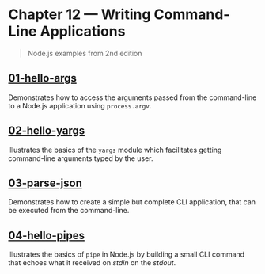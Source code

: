 # Chapter 12 &mdash; Writing Command-Line Applications
> Node.js examples from 2nd edition

## [01-hello-args](./01-hello-args/)
Demonstrates how to access the arguments passed from the command-line to a Node.js application using `process.argv`.

## [02-hello-yargs](./02-hello-yargs/)
Illustrates the basics of the `yargs` module which facilitates getting command-line arguments typed by the user.

## [03-parse-json](./03-parse-json/)
Demonstrates how to create a simple but complete CLI application, that can be executed from the command-line.

## [04-hello-pipes](./04-hello-pipes/)
Illustrates the basics of `pipe` in Node.js by building a small CLI command that echoes what it received on *stdin* on the *stdout*.
